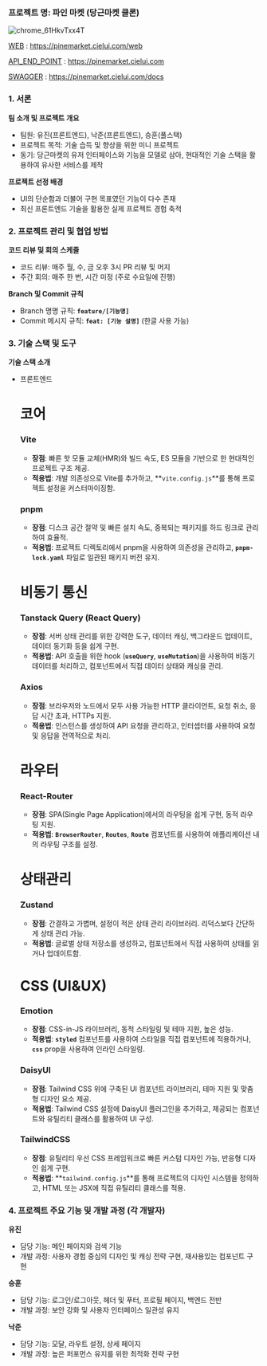 ### **프로젝트 명**: 파인 마켓 (당근마켓 클론)

![chrome_61HkvTxx4T](https://github.com/zerosial/Pinemarket_React_Frontend/assets/97251710/140f5219-d450-4026-800a-59db3acde328)


[WEB](https://pinemarket.cielui.com/web) : https://pinemarket.cielui.com/web

[API_END_POINT](https://pinemarket.cielui.com) : https://pinemarket.cielui.com

[SWAGGER](https://pinemarket.cielui.com/docs) : https://pinemarket.cielui.com/docs


### 1. 서론

**팀 소개 및 프로젝트 개요**

- 팀원: 유진(프론트엔드), 낙준(프론트엔드), 승훈(풀스택)
- 프로젝트 목적:  기술 습득 및 향상을 위한 미니 프로젝트
- 동기: 당근마켓의 유저 인터페이스와 기능을 모델로 삼아, 현대적인 기술 스택을 활용하여 유사한 서비스를 제작

**프로젝트 선정 배경**

- UI의 단순함과 더불어 구현 목표였던 기능이 다수 존재
- 최신 프론트엔드 기술을 활용한 실제 프로젝트 경험 축적

### 2. 프로젝트 관리 및 협업 방법

**코드 리뷰 및 회의 스케줄**

- 코드 리뷰: 매주 월, 수, 금 오후 3시 PR 리뷰 및 머지
- 주간 회의: 매주 한 번, 시간 미정 (주로 수요일에 진행)

**Branch 및 Commit 규칙**

- Branch 명명 규칙: **`feature/[기능명]`**
- Commit 메시지 규칙: **`feat: [기능 설명]`** (한글 사용 가능)

### 3. 기술 스택 및 도구

**기술 스택 소개**

- 프론트엔드
    
    # 코어
    
    ### Vite
    
    - **장점**: 빠른 핫 모듈 교체(HMR)와 빌드 속도, ES 모듈을 기반으로 한 현대적인 프로젝트 구조 제공.
    - **적용법**: 개발 의존성으로 Vite를 추가하고, **`vite.config.js`**를 통해 프로젝트 설정을 커스터마이징함.
    
    ### pnpm
    
    - **장점**: 디스크 공간 절약 및 빠른 설치 속도, 중복되는 패키지를 하드 링크로 관리하여 효율적.
    - **적용법**: 프로젝트 디렉토리에서 pnpm을 사용하여 의존성을 관리하고, **`pnpm-lock.yaml`** 파일로 일관된 패키지 버전 유지.
    
    # 비동기 통신
    
    ### Tanstack Query (React Query)
    
    - **장점**: 서버 상태 관리를 위한 강력한 도구, 데이터 캐싱, 백그라운드 업데이트, 데이터 동기화 등을 쉽게 구현.
    - **적용법**: API 호출을 위한 hook (**`useQuery`**, **`useMutation`**)을 사용하여 비동기 데이터를 처리하고, 컴포넌트에서 직접 데이터 상태와 캐싱을 관리.
    
    ### Axios
    
    - **장점**: 브라우저와 노드에서 모두 사용 가능한 HTTP 클라이언트, 요청 취소, 응답 시간 초과, HTTPs 지원.
    - **적용법**: 인스턴스를 생성하여 API 요청을 관리하고, 인터셉터를 사용하여 요청 및 응답을 전역적으로 처리.
    
    # 라우터
    
    ### React-Router
    
    - **장점**: SPA(Single Page Application)에서의 라우팅을 쉽게 구현, 동적 라우팅 지원.
    - **적용법**: **`BrowserRouter`**, **`Routes`**, **`Route`** 컴포넌트를 사용하여 애플리케이션 내의 라우팅 구조를 설정.
    
    # 상태관리
    
    ### Zustand
    
    - **장점**: 간결하고 가볍며, 설정이 적은 상태 관리 라이브러리. 리덕스보다 간단하게 상태 관리 가능.
    - **적용법**: 글로벌 상태 저장소를 생성하고, 컴포넌트에서 직접 사용하여 상태를 읽거나 업데이트함.
    
    # CSS (UI&UX)
    
    ### Emotion
    
    - **장점**: CSS-in-JS 라이브러리, 동적 스타일링 및 테마 지원, 높은 성능.
    - **적용법**: **`styled`** 컴포넌트를 사용하여 스타일을 직접 컴포넌트에 적용하거나, **`css`** prop을 사용하여 인라인 스타일링.
    
    ### DaisyUI
    
    - **장점**: Tailwind CSS 위에 구축된 UI 컴포넌트 라이브러리, 테마 지원 및 맞춤형 디자인 요소 제공.
    - **적용법**: Tailwind CSS 설정에 DaisyUI 플러그인을 추가하고, 제공되는 컴포넌트와 유틸리티 클래스를 활용하여 UI 구성.
    
    ### TailwindCSS
    
    - **장점**: 유틸리티 우선 CSS 프레임워크로 빠른 커스텀 디자인 가능, 반응형 디자인 쉽게 구현.
    - **적용법**: **`tailwind.config.js`**를 통해 프로젝트의 디자인 시스템을 정의하고, HTML 또는 JSX에 직접 유틸리티 클래스를 적용.

### 4. 프로젝트 주요 기능 및 개발 과정 (각 개발자)

**유진**

- 담당 기능: 메인 페이지와 검색 기능
- 개발 과정: 사용자 경험 중심의 디자인 및 캐싱 전략 구현, 재사용있는 컴포넌트 구현

**승훈**

- 담당 기능: 로그인/로그아웃, 헤더 및 푸터, 프로필 페이지, 백엔드 전반
- 개발 과정: 보안 강화 및 사용자 인터페이스 일관성 유지

**낙준**

- 담당 기능: 모달, 라우트 설정, 상세 페이지
- 개발 과정: 높은 퍼포먼스 유지를 위한 최적화 전략 구현
